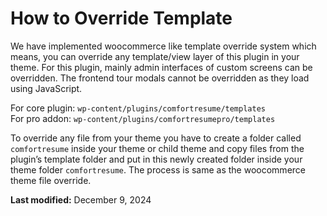 # How to Override Template


We have implemented woocommerce like template override system which means, you can override any template/view layer of this plugin in your theme. For this plugin, mainly admin interfaces of custom screens can be overridden. The frontend tour modals cannot be overridden as they load using JavaScript.

For core plugin: `wp-content/plugins/comfortresume/templates`  
For pro addon: `wp-content/plugins/comfortresumepro/templates`

To override any file from your theme you have to create a folder called `comfortresume` inside your theme or child theme and copy files from the plugin’s template folder and put in this newly created folder inside your theme folder `comfortresume`. The process is same as the woocommerce theme file override.  


**Last modified:** December 9, 2024